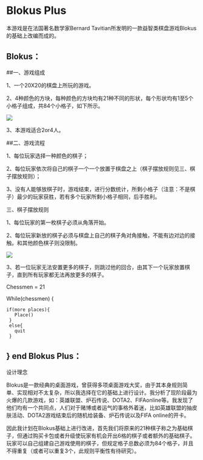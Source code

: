 Blokus Plus
=====

本游戏是在法国著名数学家Bernard Tavitian所发明的一款益智类棋盘游戏Blokus的基础上改编而成的。

Blokus：
-----
##一、游戏组成

1、一个20X20的棋盘上所玩的游戏。

2、4种颜色的方块，每种颜色的方块均有21种不同的形状，每个形状均有1至5个小格子组成，共84个小格子，如下所示。

![](http://img.bbs.szhome.com/UploadFiles/Images/2007/06/02/02110728734.gif)  

3、本游戏适合2or4人。

##二、游戏流程

1、每位玩家选择一种颜色的棋子；

2、每位玩家依次将自己的棋子一个一个放置于棋盘之上（棋子摆放规则见三、棋子摆放规则）；

3、没有人能够放棋子时，游戏结束，进行分数统计，所剩小格子（注意：不是棋子）最少的玩家获胜，若有多个玩家所剩小格子相同，后手胜利。

三、棋子摆放规则

1、每位玩家的第一枚棋子必须从角落开始。

2、每位玩家新放的棋子必须与棋盘上自己的棋子角对角接触，不能有边对边的接触。和其他颜色棋子则没限制。

![](http://img.bimg.126.net/photo/t7q8fiz5zXJYmBU5nJfY3g==/3108891117770568940.jpg) 

3、若一位玩家无法安置更多的棋子，则跳过他的回合，由其下一个玩家放置棋子，直到所有玩家都无法再放更多的棋子。

Chessmen = 21

While(chessmen)
  {
  
    if(more places){
       Place()
     }
     else{
       quit
     }
  }
end
Blokus Plus：
----

设计理念

Blokus是一款经典的桌面游戏，曾获得多项桌面游戏大奖，由于其本身规则简单、实现相对不太复杂，所以我选择在它的基础上进行设计。我分析了现阶段最为火爆的几款游戏，如：英雄联盟、炉石传说、DOTA2、FIFAonline等。我发现了他们均有一个共同点，人们对于赌博或者运气的事格外着迷，比如英雄联盟的抽皮肤活动、DOTA2游戏结束后的随机给装备、炉石传说以及FIFA online的开卡。

因此我计划在Blokus基础上进行改进，首先我们将原来的21种棋子称之为基础棋子，但通过购买卡包或者升级使玩家有机会开出6格的棋子或者额外的基础棋子。玩家可以自己组建自己游戏使用的棋子，但规定格子总数必须为84个格子，并且不得重复（或者可以重复3个，此规则平衡性有待研究）。
